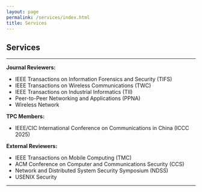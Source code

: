 ```yaml
---
layout: page
permalink: /services/index.html
title: Services
---
```


## Services

---

**Journal Reviewers:**
- IEEE Transactions on Information Forensics and Security (TIFS)
- IEEE Transactions on Wireless Communications (TWC)
- IEEE Transactions on Industrial Informatics (TII)
- Peer-to-Peer Networking and Applications (PPNA)
- Wireless Network

**TPC Members:**
- IEEE/CIC International Conference on Communications in China (ICCC 2025) 

**External Reviewers:**
- IEEE Transactions on Mobile Computing (TMC)
- ACM Conference on Computer and Communications Security (CCS)
- Network and Distributed System Security Symposium (NDSS)
- USENIX Security

---

<br>
